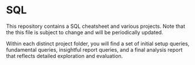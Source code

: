 # SQL

This repository contains a SQL cheatsheet and various projects. Note that the this file is subject to change and will be periodically updated.

Within each distinct project folder, you will find a set of initial setup queries, fundamental queries, insightful report queries, and a final analysis report that reflects detailed exploration and evaluation.
